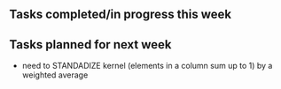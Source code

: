 ## Tasks completed/in progress this week


## Tasks planned for next week
- need to STANDADIZE kernel (elements in a column sum up to 1) by a weighted average
